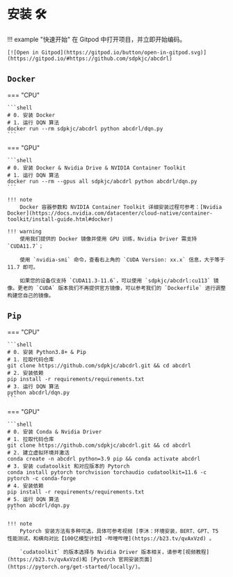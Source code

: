 # 安装 🛠

!!! example "快速开始"
    在 Gitpod 中打开项目，并立即开始编码。

    [![Open in Gitpod](https://gitpod.io/button/open-in-gitpod.svg)](https://gitpod.io/#https://github.com/sdpkjc/abcdrl)

## `Docker`

=== "CPU"

    ```shell
    # 0. 安装 Docker
    # 1. 运行 DQN 算法
    docker run --rm sdpkjc/abcdrl python abcdrl/dqn.py
    ```

=== "GPU"

    ```shell
    # 0. 安装 Docker & Nvidia Drive & NVIDIA Container Toolkit
    # 1. 运行 DQN 算法
    docker run --rm --gpus all sdpkjc/abcdrl python abcdrl/dqn.py
    ```

    !!! note
        Docker 容器参数和 NVIDIA Container Toolkit 详细安装过程可参考：[Nvidia Docker](https://docs.nvidia.com/datacenter/cloud-native/container-toolkit/install-guide.html#docker)

    !!! warning
        使用我们提供的 Docker 镜像并使用 GPU 训练，Nvidia Driver 需支持 `CUDA11.7`；

        使用 `nvidia-smi` 命令，查看右上角的 `CUDA Version: xx.x` 信息，大于等于 11.7 即可。

        如果您的设备仅支持 `CUDA11.3-11.6`，可以使用 `sdpkjc/abcdrl:cu113` 镜像。更老的 `CUDA` 版本我们不再提供官方镜像，可以参考我们的 `Dockerfile` 进行调整构建您自己的镜像。

## `Pip`

=== "CPU"

    ```shell
    # 0. 安装 Python3.8+ & Pip
    # 1. 拉取代码仓库
    git clone https://github.com/sdpkjc/abcdrl.git && cd abcdrl
    # 2. 安装依赖
    pip install -r requirements/requirements.txt
    # 3. 运行 DQN 算法
    python abcdrl/dqn.py
    ```

=== "GPU"

    ```shell
    # 0. 安装 Conda & Nvidia Driver
    # 1. 拉取代码仓库
    git clone https://github.com/sdpkjc/abcdrl.git && cd abcdrl
    # 2. 建立虚拟环境并激活
    conda create -n abcdrl python=3.9 pip && conda activate abcdrl
    # 3. 安装 cudatoolkit 和对应版本的 Pytorch
    conda install pytorch torchvision torchaudio cudatoolkit=11.6 -c pytorch -c conda-forge
    # 4. 安装依赖
    pip install -r requirements/requirements.txt
    # 5. 运行 DQN 算法
    python abcdrl/dqn.py
    ```

    !!! note
        Pytorch 安装方法有多种可选，具体可参考视频 [李沐：环境安装，BERT、GPT、T5 性能测试，和横向对比【100亿模型计划】-哔哩哔哩](https://b23.tv/qvAxVzd) 。

        `cudatoolkit` 的版本选择与 Nvidia Driver 版本相关，请参考[视频教程](https://b23.tv/qvAxVzd)和 [Pytorch 官网安装页面](https://pytorch.org/get-started/locally/)。
